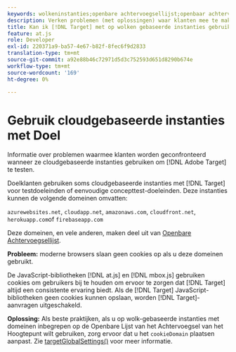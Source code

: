 ```yaml
---
keywords: wolkeninstanties;openbare achtervoegsellijst;openbaar achtervoegsel;cookie;cookie van eerste partij;cookie van eerste partij;azurewebsites.net;cloudapp.net;amazonaws.com;cloudfront.net;herokuapp.com;firebaseapp.com;targetGlobalSettings;cookieDomain
description: Verken problemen (met oplossingen) waar klanten mee te maken krijgen wanneer ze cloudgebaseerde instanties gebruiken om Adobe [!DNL Target] of voor concepttest-doeleinden te testen.
title: Kan ik [!DNL Target] met op wolken gebaseerde instanties gebruiken?
feature: at.js
role: Developer
exl-id: 220371a9-ba57-4e67-b82f-8fec6f9d2833
translation-type: tm+mt
source-git-commit: a92e88b46c72971d5d3c752593d651d8290b674e
workflow-type: tm+mt
source-wordcount: '169'
ht-degree: 0%

---
```


# Gebruik cloudgebaseerde instanties met Doel

Informatie over problemen waarmee klanten worden geconfronteerd wanneer ze cloudgebaseerde instanties gebruiken om [!DNL Adobe Target] te testen.

Doelklanten gebruiken soms cloudgebaseerde instanties met [!DNL Target] voor testdoeleinden of eenvoudige concepttest-doeleinden. Deze instanties kunnen de volgende domeinen omvatten:

`azurewebsites.net`,  `cloudapp.net`,  `amazonaws.com`,  `cloudfront.net`,  `herokuapp.com`of  `firebaseapp.com`

Deze domeinen, en vele anderen, maken deel uit van [Openbare Achtervoegsellijst](https://publicsuffix.org/list/public_suffix_list.dat).

**Probleem:** moderne browsers slaan geen cookies op als u deze domeinen gebruikt.

De JavaScript-bibliotheken [!DNL at.js] en [!DNL mbox.js] gebruiken cookies om gebruikers bij te houden om ervoor te zorgen dat [!DNL Target] altijd een consistente ervaring biedt. Als de [!DNL Target] JavaScript-bibliotheken geen cookies kunnen opslaan, worden [!DNL Target]-aanvragen uitgeschakeld.

**Oplossing:** Als beste praktijken, als u op wolk-gebaseerde instanties met domeinen inbegrepen op de Openbare Lijst van het Achtervoegsel van het Hoogtepunt wilt gebruiken, zorg ervoor dat u het  `cookieDomain` plaatsen aanpast. Zie [targetGlobalSettings()](/help/c-implementing-target/c-implementing-target-for-client-side-web/targetgobalsettings.md) voor meer informatie.

